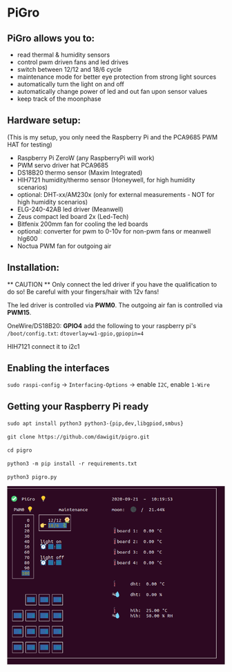 # PiGro #

## PiGro allows you to: ##

- read thermal & humidity sensors
- control pwm driven fans and led drives
- switch between 12/12 and 18/6 cycle
- maintenance mode for better eye protection from strong light sources
- automatically turn the light on and off
- automatically change power of led and out fan upon sensor values
- keep track of the moonphase

## Hardware setup: ##
(This is my setup, you only need the Raspberry Pi and the PCA9685 PWM HAT for testing)
- Raspberry Pi ZeroW (any RaspberryPi will work)
- PWM servo driver hat PCA9685
- DS18B20 thermo sensor (Maxim Integrated)
- HIH7121 humidity/thermo sensor (Honeywell, for high humidity scenarios)
- optional: DHT-xx/AM230x (only for external measurements - NOT for high humidity scenarios)
- ELG-240-42AB led driver (Meanwell)
- Zeus compact led board 2x (Led-Tech)
- Bitfenix 200mm fan for cooling the led boards
- optional: converter for pwm to 0-10v for non-pwm fans or meanwell hlg600
- Noctua PWM fan for outgoing air


## Installation: ##

** CAUTION ** Only connect the led driver if you have the qualification to do so!
Be careful with your fingers/hair with 12v fans!

The led driver is controlled via **PWM0**.
The outgoing air fan is controlled via **PWM15**.


OneWire/DS18B20: **GPIO4**
add the following to your raspberry pi's `/boot/config.txt`:
`dtoverlay=w1-gpio,gpiopin=4`

HIH7121
connect it to i2c1


## Enabling the interfaces ##
`sudo raspi-config`
-> `Interfacing-Options` -> enable `I2C`, enable `1-Wire`


## Getting your Raspberry Pi ready ##

`sudo apt install python3 python3-{pip,dev,libgpiod,smbus}`

`git clone https://github.com/dawigit/pigro.git`

`cd pigro`

`python3 -m pip install -r requirements.txt`

`python3 pigro.py`

![Screenshot](img_pigro.png)
